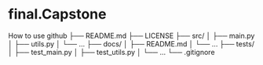 # final.Capstone
How to use github
├── README.md
├── LICENSE
├── src/
│   ├── main.py
│   ├── utils.py
│   └── ...
├── docs/
│   ├── README.md
│   └── ...
├── tests/
│   ├── test_main.py
│   ├── test_utils.py
│   └── ...
└── .gitignore
